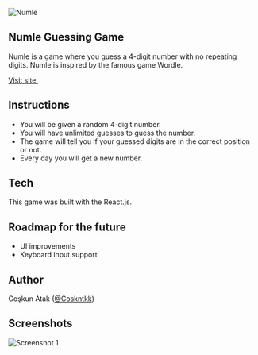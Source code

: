 ![Numle ]( https://i.imgur.com/cAd8Txw.png )

## Numle Guessing Game

Numle is a game where you guess a 4-digit number with no repeating digits.
Numle is inspired by the famous game Wordle.

[ Visit site. ]( https://numle.vercel.app/ )


## Instructions

- You will be given a random 4-digit number.
- You will have unlimited guesses to guess the number.
- The game will tell you if your guessed digits are in the correct position or not.
- Every day you will get a new number.


## Tech 

This game was built with the React.js.


## Roadmap for the future

- UI improvements
- Keyboard input support


## Author

Coşkun Atak ([@Coskntkk](https://github.com/Coskntkk))


## Screenshots

![ Screenshot 1 ]( https://i.imgur.com/lFgUlSH.png )
